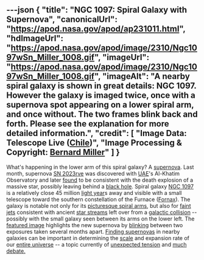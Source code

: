 ---json
{
  "title": "NGC 1097: Spiral Galaxy with Supernova",
  "canonicalUrl": "https://apod.nasa.gov/apod/ap231011.html",
  "hdImageUrl": "https://apod.nasa.gov/apod/image/2310/Ngc1097wSn_Miller_1008.gif",
  "imageUrl": "https://apod.nasa.gov/apod/image/2310/Ngc1097wSn_Miller_1008.gif",
  "imageAlt": "A nearby spiral galaxy is shown in great details: NGC 1097. However the galaxy is imaged twice, once with a supernova spot appearing on a lower spiral arm, and once without. The two frames blink back and forth. Please see the explanation for more detailed information.",
  "credit": [
    "Image Data: Telescope Live ([Chile](https://en.wikipedia.org/wiki/Chile))",
    "Image Processing & Copyright: [Bernard Miller](https://azstarman.net/About.htm)"
  ]
}
---

What's happening in the lower arm of this spiral galaxy? A [supernova](https://imagine.gsfc.nasa.gov/science/objects/supernovae1.html). Last month, supernova [SN 2023rve](https://en.wikipedia.org/wiki/SN_2023rve) was discovered with [UAE](https://en.wikipedia.org/wiki/United_Arab_Emirates)'s Al-Khatim Observatory and later [found](https://www.astronomycenter.net/articles/2023/09/10/sn2023rve?l=en) to be consistent with the death explosion of a massive star, possibly leaving behind a [black hole](https://science.nasa.gov/astrophysics/focus-areas/black-holes/). Spiral galaxy [NGC 1097](https://en.wikipedia.org/wiki/NGC_1097) is a relatively close 45 million [light year](https://spaceplace.nasa.gov/light-year/en/)s away and visible with a small telescope toward the southern constellation of the Furnace ([Fornax](https://chandra.harvard.edu/photo/constellations/fornax.html)). The galaxy is notable not only for its [picturesque spiral arms](https://apod.nasa.gov/apod/ap230508.html), but also for [faint jets](https://apod.nasa.gov/apod/ap221116.html) consistent with ancient [star streams](https://apod.nasa.gov/apod/ap191116.html) left over from a [galactic collision](https://youtu.be/lXy3B2K47Qg) -- possibly with the small galaxy seen between its arms on the lower left. The [featured image](https://azstarman.net/CDK/NGC1097_TL_SN.htm) highlights the new supernova by [blinking](https://www.livescience.com/why-do-we-blink.html) between two exposures taken several months apart. [Finding supernovas](https://i.pinimg.com/1200x/f7/a4/09/f7a40951e62342cf0671e34dcb8dbec2.jpg) in nearby galaxies can be important in determining the [scale](https://apod.nasa.gov/diamond_jubilee/debate20.html) and expansion rate of our [entire universe](https://apod.nasa.gov/apod/ap231006.html) -- a topic currently of [unexpected tension](https://blogs.nasa.gov/webb/2023/09/12/webb-confirms-accuracy-of-universes-expansion-rate-measured-by-hubble-deepens-mystery-of-hubble-constant-tension/) and [much debate](https://apod.nasa.gov/debate/debate.html)[.](https://apod.nasa.gov/apod/undefined)
